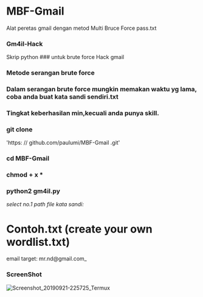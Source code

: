 # MBF-Gmail
Alat peretas gmail dengan metod  Multi Bruce Force pass.txt
### Gm4il-Hack

Skrip python ### untuk brute force Hack gmail 

### Metode serangan brute force
### Dalam serangan brute force mungkin memakan waktu yg lama, coba anda buat kata sandi sendiri.txt
### Tingkat keberhasilan min,kecuali anda punya skill.

### git clone 
'https: // github.com/paulumi/MBF-Gmail .git'
    
### cd MBF-Gmail

### chmod + x *

### python2 gm4il.py

_select no.1_ _path file kata sandi:_ 
# Contoh.txt (create your own wordlist.txt)
 email target: mr.nd@gmail.com_
### ScreenShot


![Screenshot_20190921-225725_Termux](https://user-images.githubusercontent.com/47181365/65375863-f9408780-dcc3-11e9-9160-f898605a8b30.jpg)
